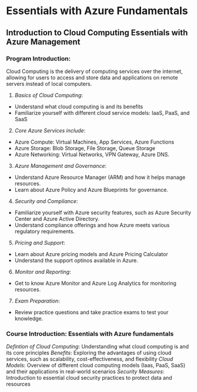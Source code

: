 
# Essentials with Azure Fundamentals
## Introduction to Cloud Computing Essentials with Azure Management

### Program Introduction:
Cloud Computing is the delivery of computing services over the internet, allowing for users to access and store data and applications on remote servers instead of local computers.

1. *Basics of Cloud Computing*: 
- Understand what cloud computing is and its benefits
- Familiarize yourself with different cloud service models: IaaS, PaaS, and SaaS

2. *Core Azure Services include*:
- Azure Compute: Virtual Machines, App Services, Azure Functions
- Azure Storage: Blob Storage, File Storage, Queue Storage
- Azure Networking: Virtual Networks, VPN Gateway, Azure DNS.

3. *Azure Management and Governance*:
- Understand Azure Resource Manager (ARM) and how it helps manage resources.
- Learn about Azure Policy and Azure Blueprints for governance.

4. *Security and Compliance*:
- Familiarize yourself with Azure security features, such as Azure Security Center and Azure Active Directory.
- Understand compliance offerings and how Azure meets various regulatory requirements.

5. *Pricing and Support*:
- Learn about Azure pricing models and Azure Pricing Calculator
- Understand the support optinos available in Azure. 

6. *Monitor and Reporting*:
- Get to know Azure Monitor and Azure Log Analytics for monitoring resources.

7. *Exam Preparation*: 
- Review practice questions and take practice exams to test your knowledge.

### Course Introduction: Essentials with Azure fundamentals
*Defintion of Cloud Computing*: Understanding what cloud computing is and its core principles
*Benefits*: Exploring the advantages of using cloud services, such as scalability, cost-effectiveness, and flexibility
*Cloud Models*: Overview of different cloud computing models (Iaas, PaaS, SaaS) and their applications in real-world scenarios
*Security Measures*: Introduction to essential cloud security practices to protect data and resources